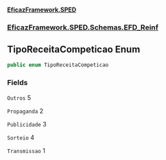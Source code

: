 #### [EficazFramework.SPED](EficazFrameworkSPED.md 'EficazFramework SPED')
### [EficazFramework.SPED.Schemas.EFD_Reinf](EficazFramework.SPED.Schemas.EFD_Reinf.md 'EficazFramework.SPED.Schemas.EFD_Reinf')

## TipoReceitaCompeticao Enum

```csharp
public enum TipoReceitaCompeticao
```
### Fields

<a name='EficazFramework.SPED.Schemas.EFD_Reinf.TipoReceitaCompeticao.Outros'></a>

`Outros` 5

<a name='EficazFramework.SPED.Schemas.EFD_Reinf.TipoReceitaCompeticao.Propaganda'></a>

`Propaganda` 2

<a name='EficazFramework.SPED.Schemas.EFD_Reinf.TipoReceitaCompeticao.Publicidade'></a>

`Publicidade` 3

<a name='EficazFramework.SPED.Schemas.EFD_Reinf.TipoReceitaCompeticao.Sorteio'></a>

`Sorteio` 4

<a name='EficazFramework.SPED.Schemas.EFD_Reinf.TipoReceitaCompeticao.Transmissao'></a>

`Transmissao` 1